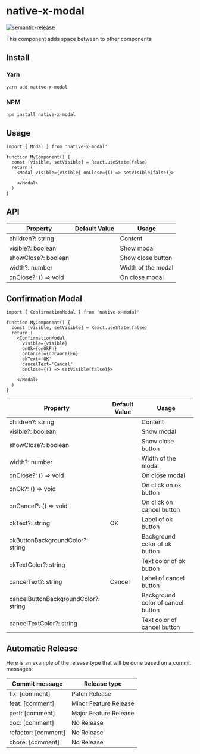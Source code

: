 # native-x-modal

[![semantic-release](https://img.shields.io/badge/%20%20%F0%9F%93%A6%F0%9F%9A%80-semantic--release-e10079.svg)](https://github.com/semantic-release/semantic-release)

This component adds space between to other components

## Install

### Yarn

```sh
yarn add native-x-modal
```

### NPM

```sh
npm install native-x-modal
```

## Usage

```tsx
import { Modal } from 'native-x-modal'

function MyComponent() {
  const [visible, setVisible] = React.useState(false)
  return (
    <Modal visible={visible} onClose={() => setVisible(false)}>
      ...
    </Modal>
  )
}
```

## API

| Property             | Default Value | Usage              |
| -------------------- | ------------- | ------------------ |
| children?: string    |               | Content            |
| visible?: boolean    |               | Show modal         |
| showClose?: boolean  |               | Show close button  |
| width?: number       |               | Width of the modal |
| onClose?: () => void |               | On close modal     |

## Confirmation Modal

```tsx
import { ConfirmationModal } from 'native-x-modal'

function MyComponent() {
  const [visible, setVisible] = React.useState(false)
  return (
    <ConfirmationModal
      visible={visible}
      onOk={onOkFn}
      onCancel={onCancelFn}
      okText='OK'
      cancelText='Cancel'
      onClose={() => setVisible(false)}>
      ...
    </Modal>
  )
}
```

| Property                              | Default Value | Usage                             |
| ------------------------------------- | ------------- | --------------------------------- |
| children?: string                     |               | Content                           |
| visible?: boolean                     |               | Show modal                        |
| showClose?: boolean                   |               | Show close button                 |
| width?: number                        |               | Width of the modal                |
| onClose?: () => void                  |               | On close modal                    |
| onOk?: () => void                     |               | On click on ok button             |
| onCancel?: () => void                 |               | On click on cancel button         |
| okText?: string                       | OK            | Label of ok button                |
| okButtonBackgroundColor?: string      |               | Background color of ok button     |
| okTextColor?: string                  |               | Text color of ok button           |
| cancelText?: string                   | Cancel        | Label of cancel button            |
| cancelButtonBackgroundColor?: string  |               | Background color of cancel button |
| cancelTextColor?: string              |               | Text color of cancel button       |

## Automatic Release

Here is an example of the release type that will be done based on a commit messages:

| Commit message      | Release type          |
| ------------------- | --------------------- |
| fix: [comment]      | Patch Release         |
| feat: [comment]     | Minor Feature Release |
| perf: [comment]     | Major Feature Release |
| doc: [comment]      | No Release            |
| refactor: [comment] | No Release            |
| chore: [comment]    | No Release            |
